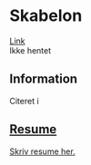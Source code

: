 <h1>
	Skabelon
</h1>
<a href="http://pubs.rsna.org/doi/pdf/10.1148/radiol.2483071927">
	Link
</a><br />
<a>
	Ikke hentet
</a>
<h2>
	Information
</h2>
<p>
	Citeret i <a href="https://github.com/Wadum/sCT/blob/master/Litteratur/CT%20substitute%20derived%20from%20MRI%20sequences%20with%20ultrashort%20echo%20time/Johansson11.pdf">
</p>
<h2>
	Resume
</h2>
<p>
	Skriv resume her.
</p>
